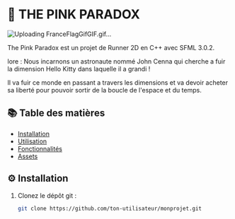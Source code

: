 # 🚀 THE PINK PARADOX

![Uploading FranceFlagGifGIF.gif…]()

The Pink Paradox est un projet de Runner 2D en C++ avec SFML 3.0.2.

lore : Nous incarnons un astronaute nommé John Cenna qui cherche a fuir la dimension Hello Kitty dans laquelle il a grandi !

Il va fuir ce monde en passant a travers les dimensions et va devoir acheter sa liberté pour pouvoir sortir de la boucle de l'espace et du temps.

## 📚 Table des matières
- [Installation](#installation)
- [Utilisation](#utilisation)
- [Fonctionnalités](#fonctionnalités)
- [Assets](#assets)

## ⚙️ Installation

1. Clonez le dépôt git :
   ```bash
   git clone https://github.com/ton-utilisateur/monprojet.git
